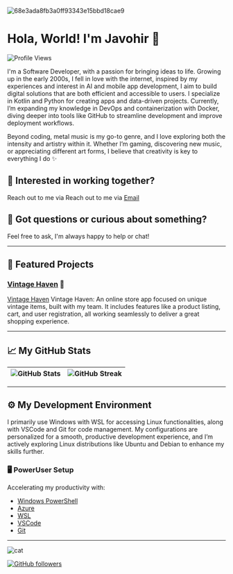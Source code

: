 ![68e3ada8fb3a0ff93343e15bbd18cae9](https://github.com/user-attachments/assets/00ab0cfd-bdd1-463c-b2ea-7e4e7bd49923)
# Hola, World! I'm Javohir 👋
![Profile Views](https://komarev.com/ghpvc/?username=notlukas18&color=blue)

I'm a Software Developer, with a passion for bringing ideas to life. Growing up in the early 2000s, I fell in love with the internet, inspired by my experiences and interest in AI and mobile app development, I aim to build digital solutions that are both efficient and accessible to users. I specialize in Kotlin and Python for creating apps and data-driven projects.
Currently, I’m expanding my knowledge in DevOps and containerization with Docker, diving deeper into tools like GitHub to streamline development and improve deployment workflows.

Beyond coding, metal music is my go-to genre, and I love exploring both the intensity and artistry within it. Whether I’m gaming, discovering new music, or appreciating different art forms, I believe that creativity is key to everything I do ✨

## 💼 Interested in working together?
Reach out to me via Reach out to me via [Email](mailto:se13024@students.polito.uz)  

## 💬 Got questions or curious about something?
Feel free to ask, I'm always happy to help or chat!

---

## 🌟 Featured Projects
### [Vintage Haven](https://github.com/notlukas18/Vintage-Haven) 🧸
[Vintage Haven](https://github.com/notlukas18/Vintage-Haven) Vintage Haven: An online store app focused on unique vintage items, built with my team. It includes features like a product listing, cart, and user registration, all working seamlessly to deliver a great shopping experience.

---

## 📈 My GitHub Stats
| ![GitHub Stats](https://github-readme-stats.vercel.app/api?username=notlukas18&show_icons=true&theme=github) | ![GitHub Streak](https://github-readme-streak-stats.herokuapp.com/?user=notlukas18&theme=github) |
| --- | --- |

---

## ⚙️ My Development Environment
I primarily use Windows with WSL for accessing Linux functionalities, along with VSCode and Git for code management. My configurations are personalized for a smooth, productive development experience, and I’m actively exploring Linux distributions like Ubuntu and Debian to enhance my skills further.

### 🖥️ PowerUser Setup
Accelerating my productivity with:
- [Windows PowerShell](https://docs.microsoft.com/en-us/powershell/)
- [Azure](https://azure.microsoft.com/)
- [WSL](https://docs.microsoft.com/en-us/windows/wsl/)
- [VSCode](https://code.visualstudio.com/)
- [Git](https://git-scm.com/)

---

![cat](https://github.com/user-attachments/assets/63dd3968-7bda-4dc3-b5dd-ac7cca63c680)

[![GitHub followers](https://img.shields.io/github/followers/notlukas18?label=Follow&style=social)](https://github.com/notlukas18)
